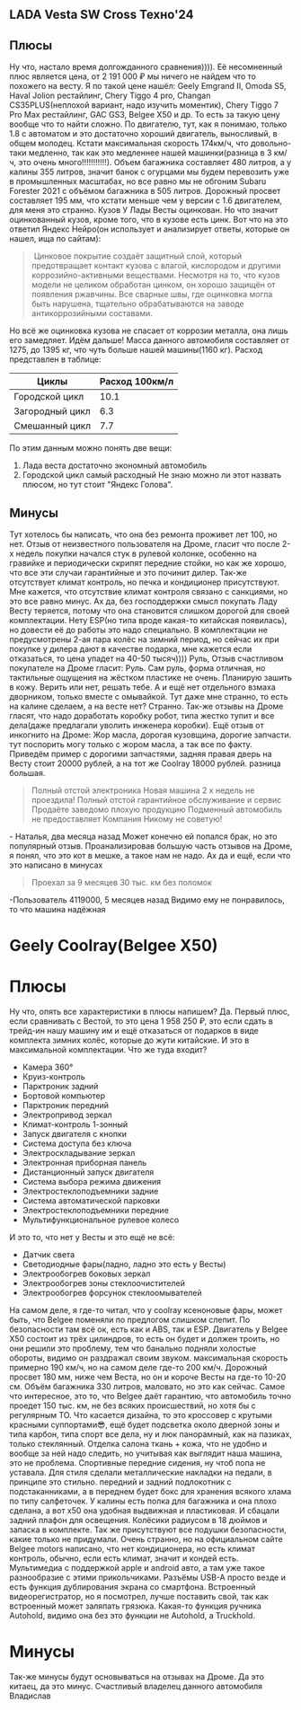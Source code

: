## LADA Vesta SW Cross Техно'24
## Плюсы
Ну что, настало время долгожданного сравнения)))). Её несомненный плюс является цена, от 2 191 000 ₽ мы ничего не найдем что то похожего на весту. Я по такой цене нашёл: Geely Emgrand II, Omoda S5, Haval Jolion рестайлинг, Chery Tiggo 4 pro, Changan CS35PLUS(неплохой вариант, надо изучить моментик), Chery Tiggo 7 Pro Max рестайлинг, GAC GS3, Belgee X50 и др. То есть за такую цену вообще что то найти сложно. По двигателю, тут, как я понимаю, только 1.8 с автоматом и это достаточно хороший двигатель, выносливый, в общем молодец. Кстати максимальная скорость 174км/ч, что довольно-таки медленно, так как это медленнее нашей машинки(разница в 3 км/ч, это очень много!!!!!!!!!!!). Объем багажника составляет 480 литров, а у калины 355 литров, значит банок с огурцами мы будем перевозить уже в промышленных масштабах, но все равно мы не обгоним Subaru Forester 2021 с объёмом багажника в 505 литров. Дорожный просвет составляет 195 мм, что кстати меньше чем у версии с 1.6 двигателем, для меня это странно. Кузов У Лады Весты оцинкован. Но что значит оцинкованный кузов, кроме того, что в кузове есть цинк. Вот что на это ответил Яндекс Нейро(он использует и анализирует ответы, которые он нашел, ища по сайтам):

> Цинковое покрытие создаёт защитный слой, который предотвращает контакт кузова с влагой, кислородом и другими коррозийно-активными веществами. Несмотря на то, что кузов модели не целиком обработан цинком, он хорошо защищён от появления ржавчины. Все сварные швы, где оцинковка могла быть нарушена, тщательно обрабатываются на заводе антикоррозийными составами.

Но всё же оцинковка кузова не спасает от коррозии металла, она лишь его замедляет. Идём дальше! Масса данного автомобиля составляет от 1275, до 1395 кг, что чуть больше нашей машины(1160 кг). Расход представлен в таблице:

| Циклы           | Расход 100км/л |
| --------------- | -------------- |
| Городской цикл  | 10.1           |
| Загородный цикл | 6.3            |
| Смешанный цикл  | 7.7            |
По этим данным можно понять две вещи:
1. Лада веста достаточно экономный автомобиль
2. Городской цикл самый расходный
Не знаю можно ли этот назвать плюсом, но тут стоит "Яндекс Голова".
## Минусы
Тут хотелось бы написать, что она без ремонта проживет лет 100, но нет. Отзыв от неизвестного пользователя на Дроме, гласит что после 2-х недель покупки начался стук в рулевой колонке, особенно на гравийке и периодически скрипят передние стойки, но как же хорошо, что все эти случаи гарантийные и это починит дилер. Так-же отсутствует климат контроль, но печка и кондиционер присутствуют. Мне кажется, что отсутствие климат контроля связано с санкциями, но это все равно минус. Ах да, без господдержки смысл покупать Ладу Весту теряется, потому что она становится слишком дорогой для своей комплектации. Нету ESP(но типа вроде какая-то китайская появилась), но довести её до работы это надо специально. В комплектации не предусмотрены 2-ая пара колёс на зимний период, но сейчас их при покупке у дилера дают в качестве подарка, мне кажется если отказаться, то цена упадет на 40-50 тысяч)))) Руль, Отзыв счастливом покупателе на Дроме гласит: Руль. Сам руль, форма отличная, но тактильные ощущения на жёстком пластике не очень. Планирую зашить в кожу. Верить или нет, решать тебе. А и ещё нет отдельного взмаха дворником, только вместе с омывайкой. Тут даже мне странно, то есть на калине сделаем, а на весте нет? Странно. Так-же отзывы на Дроме гласят, что надо доработать коробку робот, типа жестко тупит и все дела(даже предлагали уволить инженера коробки). Ещё отзыв от инкогнито на Дроме: Жор масла, дорогая кузовщина, дорогие запчасти. тут поспорить могу только с жором масла, а так все по факту. Приведём пример с дорогими запчастями, задняя правая дверь на Весту стоит 20000 рублей, а на тот же Coolray 18000 рублей. разница большая. 

>Полный отстой электроника Новая машина 2 х недель не проездила! Полный отстой гарантийное обслуживание и сервис Продаёте заведомо плохую продукцию Подменный автомобиль не предоставляет Компания Никому не советую!

\- Наталья, два месяца назад
Может конечно ей попался брак, но это популярный отзыв. Проанализировав большую часть отзывов на Дроме, я понял, что это кот в мешке, а такое нам не надо. Ах да и ещё, если что это написано в минусах

>Проехал за 9 месяцев 30 тыс. км без поломок

\-Пользователь 4119000, 5 месяцев назад
Видимо ему не понравилось, то что машина надёжная 

# Geely Coolray(Belgee X50)

# Плюсы
Ну что, опять все характеристики в плюсы напишем? Да. Первый плюс, если сравнивать с Вестой, то это цена 1 958 250 ₽, это если сдать в трейд-ин нашу машину им и ещё отказаться от подарков в виде комплекта зимних колёс, которые до жути китайские. И это в максимальной комплектации. Что же туда входит? 
- Камера 360°
- Круиз-контроль
- Парктроник задний
- Бортовой компьютер
- Парктроник передний
- Электропривод зеркал
- Климат-контроль 1-зонный
- Запуск двигателя с кнопки
- Система доступа без ключа
- Электроскладывание зеркал
- Электронная приборная панель
- Дистанционный запуск двигателя
- Система выбора режима движения
- Электростеклоподъемники задние
- Система автоматической парковки
- Электростеклоподъемники передние
- Мультифункциональное рулевое колесо

И это то, что нет у Весты и это ещё не всё:
- Датчик света
- Светодиодные фары(ладно, ладно это есть у Весты)
- Электрообогрев боковых зеркал
- Электрообогрев зоны стеклоочистителей
- Электрообогрев форсунок стеклоомывателей

На самом деле, я где-то читал, что у coolray ксеноновые фары, может быть, что Belgee поменяли по предлогом слишком слепит. По безопасности там всё ок, есть как и ABS, так и ESP. Двигатель y Belgee X50 состоит из трёх цилиндров, то есть он будет и должен троить, но они решили это проблему, тем что банально подняли холостые обороты, видимо он раздражал своим звуком. максимальная скорость примерно 190 км/ч, но на самом деле где-то 200 км/ч. Дорожный просвет 180 мм, ниже чем Веста, но он и короче Весты на где-то 10-20 см. Объём багажника 330 литров, маловато, но это как сейчас. Самое что интересное, это то, что Belgee даёт гарантию, что автомобиль точно проедет 150 тыс. км, не без всяких происшествий, но хотя бы с регулярным ТО. Что касается дизайна, то это кроссовер с крутыми красными суппортами😎, ещё будет подсветка около дверной зоны и типа карбон, типа спорт все дела, ну и люк панорамный, как на пазиках, только стеклянный. Отделка салона ткань + кожа, что не удобно и вообще за ней надо следить, но учитывая как выглядит наша машина, это не проблема. Спортивные передние сидения, ну чтоб попа не уставала. Для стиля сделали металлические накладки на педали, в принципе это стильно. передний и задний подлокотник с подстаканниками, а в переднем будет бокс для хранения всякого хлама по типу салфеточек. У калины есть полка для багажника и она плохо сделана, а вот x50 она удобная выдвижная и пластиковая. И сбацали задний плафон для освещения. Колёсики радиусом в 18 дюймов и запаска в комплекте. Так же присутствуют все подушки безопасности, какие только не придумали. Очень странно, но на официальном сайте Belgee motors написано, что нет кондиционера, но есть климат контроль, обычно, если есть климат, значит и кондей есть. Мультимедиа с поддержкой apple и android авто, а там уже такое разнообразие с этими прикольчиками. Разъёмы USB-A просто везде и есть функция дублирования экрана со смартфона. Встроенный видеорегистратор, но я посмотрел, лучше поставить свой, так как встроенный может заляпать грязюка. Какая-то функция ручника Autohold, видимо она без это функции не Autohold, а Truckhold.

# Минусы
Так-же минусы будут основываться на отзывах на Дроме. Да это китаец, да это минус. Счастливый владелец данного автомобиля Владислав 